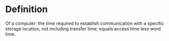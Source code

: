 # Definition

Of a computer: the time required to establish communication with a
specific storage location, not including transfer time; equals access
time less word time.
